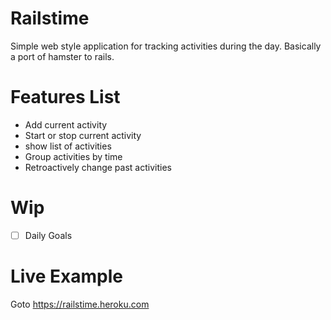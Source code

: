 Railstime
===

Simple web style application for tracking activities during the day. Basically a port of hamster to rails.

Features List
===

* Add current activity
* Start or stop current activity
* show list of activities
* Group activities by time
* Retroactively change past activities

Wip
===

- [ ] Daily Goals

Live Example
===

Goto https://railstime.heroku.com
